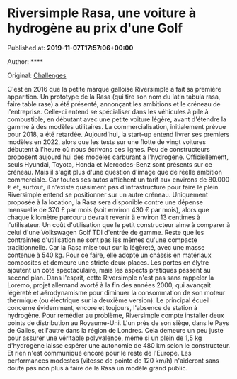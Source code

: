 
# Riversimple Rasa, une voiture à hydrogène au prix d'une Golf

Published at: **2019-11-07T17:57:06+00:00**

Author: ****

Original: [Challenges](https://www.challenges.fr/automobile/nouveautes/riversimple-rasa-une-voiture-a-hydrogene-au-prix-d-une-golf_683714)

C'est en 2016 que la petite marque galloise Riversimple a fait sa première apparition. Un prototype de la Rasa (qui tire son nom du latin tabula rasa, faire table rase) a été présenté, annonçant les ambitions et le créneau de l'entreprise. Celle-ci entend se spécialiser dans les véhicules à pile à combustible, en débutant avec une petite voiture légère, avant d'étendre la gamme à des modèles utilitaires. La commercialisation, initialement prévue pour 2018, a été retardée. Aujourd'hui, la start-up entend livrer ses premiers modèles en 2022, alors que les tests sur une flotte de vingt voitures débutent à l'heure où nous écrivons ces lignes.
Peu de constructeurs proposent aujourd'hui des modèles carburant à l'hydrogène. Officiellement, seuls Hyundai, Toyota, Honda et Mercedes-Benz sont présents sur ce créneau. Mais il s'agit plus d'une question d'image que de réelle ambition commerciale. Car toutes ses autos affichent un tarif aux environs de 80.000 € et, surtout, il n'existe quasiment pas d'infrastructure pour faire le plein. Riversimple entend se positionner sur un autre créneau. Uniquement proposée à la location, la Rasa sera disponible contre une dépense mensuelle de 370 £ par mois (soit environ 430 € par mois), alors que chaque kilomètre parcouru devrait revenir à environ 13 centimes à l'utilisateur. Un coût d'utilisation que le petit constructeur aime à comparer à celui d'une Volkswagen Golf TDI d'entrée de gamme.
Reste que les contraintes d'utilisation ne sont pas les mêmes qu'une compacte traditionnelle. Car la Rasa mise tout sur la légèreté, avec une masse contenue à 540 kg. Pour ce faire, elle adopte un châssis en matériaux composites et demeure une stricte deux-places. Les portes en élytre ajoutent un côté spectaculaire, mais les aspects pratiques passent au second plan. Dans l'esprit, cette Riversimple n'est pas sans rappeler la Loremo, projet allemand avorté à la fin des années 2000, qui avançait légèreté et aérodynamisme pour diminuer la consommation de son moteur thermique (ou électrique sur la deuxième version).
Le principal écueil concerne évidemment, encore et toujours, l'absence de station à hydrogène. Pour remédier au problème, Riversimple compte installer deux points de distribution au Royaume-Uni. L'un près de son siège, dans le Pays de Galles, et l'autre dans la région de Londres. Cela demeure un peu juste pour assurer une véritable polyvalence, même si un plein de 1,5 kg d'hydrogène laisse espérer une autonomie de 480 km selon le constructeur. Et rien n'est communiqué encore pour le reste de l'Europe. Les performances modestes (vitesse de pointe de 120 km/h) n'aideront sans doute pas non plus à faire de la Rasa un modèle grand public.
